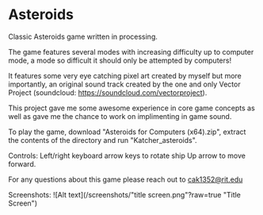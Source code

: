 # Asteroids
Classic Asteroids game written in processing.

The game features several modes with increasing difficulty up to computer mode, a mode so difficult it should only be attempted by computers!

It features some very eye catching pixel art created by myself but more importantly, an original sound track created by the one and only Vector Project (soundcloud: https://soundcloud.com/vectorproject).

This project gave me some awesome experience in core game concepts as well as gave me the chance to work on implimenting in game sound.

To play the game, download "Asteroids for Computers (x64).zip", extract the contents of the directory and run "Katcher_asteroids".

Controls: Left/right keyboard arrow keys to rotate ship Up arrow to move forward.

For any questions about this game please reach out to cak1352@rit.edu

Screenshots:
![Alt text](/screenshots/"title screen.png"?raw=true "Title Screen")
